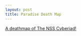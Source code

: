 ```yaml
---
layout: post
title: Paradise Death Map
---
```

[A deathmap of The NSS Cyberiad!](http://tastyfish.github.io/paradise-death)
